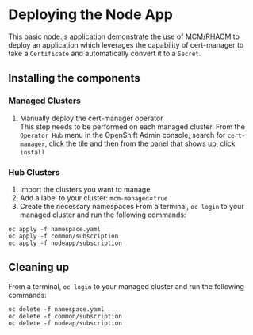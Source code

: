 
# Deploying the Node App
This basic node.js application demonstrate the use of MCM/RHACM to deploy an application which leverages the capability of cert-manager to take a `Certificate` and automatically convert it to a `Secret`.  

## Installing the components

### Managed Clusters
1. Manually deploy the cert-manager operator  
This step needs to be performed on each managed cluster. From the `Operator Hub` menu in the OpenShift Admin console, search for `cert-manager`, click the tile and then from the panel that shows up, click `install`

### Hub Clusters
1. Import the clusters you want to manage
2. Add a label to your cluster:
`mcm-managed`=`true`
3. Create the necessary namespaces 
From a terminal, `oc login` to your managed cluster and run the following commands: 
``` 
oc apply -f namespace.yaml
oc apply -f common/subscription
oc apply -f nodeapp/subscription
```

## Cleaning up

From a terminal, `oc login` to your managed cluster and run the following commands: 
``` 
oc delete -f namespace.yaml
oc delete -f common/subscription
oc delete -f nodeap/subscription
```